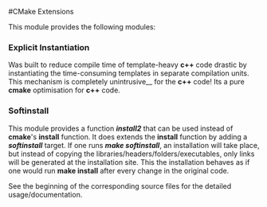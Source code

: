 #CMake Extensions

This module provides the following modules:

### Explicit Instantiation

Was built to reduce compile time of template-heavy __c++__ code drastic
by instantiating the time-consuming templates in separate compilation units.
This mechanism is completely unintrusive__ for the __c++__ code! Its a pure
__cmake__ optimisation for __c++__ code.

### Softinstall

This module provides a function ___install2___ that can be used instead of 
__cmake__'s __install__ function. It does extends the __install__ function by 
adding a ___softinstall___ target. If one runs ___make softinstall___, an 
installation will take place, but instead of copying the 
libraries/headers/folders/executables, only links will be generated at the 
installation site. This the installation behaves as if one would run __make install__
after every change in the original code.


See the beginning of the corresponding source files for the detailed usage/documentation.


